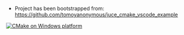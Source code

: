 * Project has been bootstrapped from:
https://github.com/tomoyanonymous/juce_cmake_vscode_example

[![CMake on Windows platform](https://github.com/amp1ee/effect_rack/actions/workflows/cmake-single-platform.yml/badge.svg?branch=signalsmith-stretch)](https://github.com/amp1ee/effect_rack/actions/workflows/cmake-single-platform.yml)
